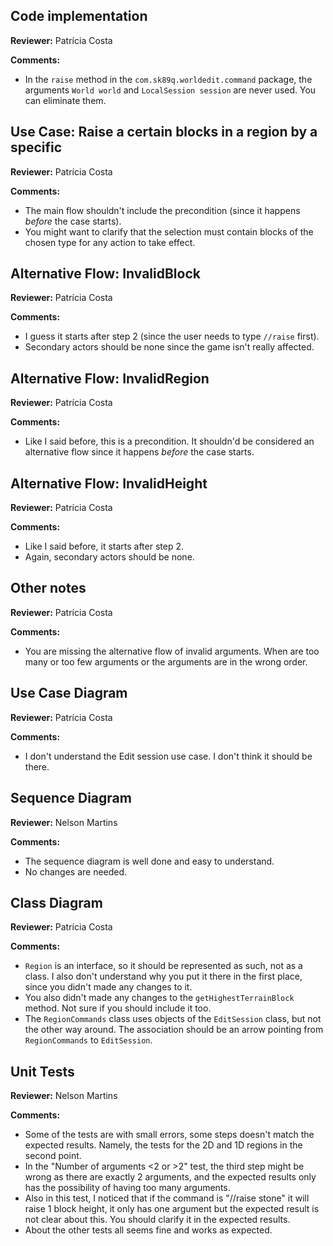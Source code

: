 ## Code implementation

**Reviewer:** Patrícia Costa

**Comments:**

- In the `raise` method in the `com.sk89q.worldedit.command` package, the arguments `World world` and `LocalSession session` are never used. You can eliminate them.

## Use Case: Raise a certain blocks in a region by a specific 

**Reviewer:** Patrícia Costa

**Comments:**

- The main flow shouldn't include the precondition (since it happens *before* the case starts).
- You might want to clarify that the selection must contain blocks of the chosen type for any action to take effect.


## Alternative Flow: InvalidBlock 

**Reviewer:** Patrícia Costa

**Comments:**

- I guess it starts after step 2 (since the user needs to type `//raise` first).
- Secondary actors should be none since the game isn't really affected. 

## Alternative Flow: InvalidRegion

**Reviewer:** Patrícia Costa

**Comments:**

- Like I said before, this is a precondition. It shouldn'd be considered an alternative flow since it happens *before* the case starts. 

## Alternative Flow: InvalidHeight

**Reviewer:** Patrícia Costa

**Comments:**

- Like I said before, it starts after step 2. 
- Again, secondary actors should be none. 

## Other notes

**Reviewer:** Patrícia Costa

**Comments:**

- You are missing the alternative flow of invalid arguments. When are too many or too few arguments or the arguments are in the wrong order. 

## Use Case Diagram

**Reviewer:** Patrícia Costa

**Comments:**

- I don't understand the Edit session use case. I don't think it should be there. 

## Sequence Diagram

**Reviewer:** Nelson Martins

**Comments:**

- The sequence diagram is well done and easy to understand.
- No changes are needed.

## Class Diagram

**Reviewer:** Patrícia Costa

**Comments:**

- `Region` is an interface, so it should be represented as such, not as a class. I also don't understand why you put it there in the first place, since you didn't made any changes to it.
- You also didn't made any changes to the `getHighestTerrainBlock` method. Not sure if you should include it too. 
- The `RegionCommands` class uses objects of the `EditSession` class, but not the other way around. The association should be an arrow pointing from `RegionCommands` to `EditSession`.

## Unit Tests

**Reviewer:** Nelson Martins

**Comments:**

- Some of the tests are with small errors, some steps doesn't match the expected results. Namely, the tests for the 2D and 1D regions in the second point.
- In the "Number of arguments <2 or >2" test, the third step might be wrong as there are exactly 2 arguments, and the expected results only has the possibility of having too many arguments.
- Also in this test, I noticed that if the command is "//raise stone" it will raise 1 block height, it only has one argument but the expected result is not clear about this. You should clarify it in the expected results.
- About the other tests all seems fine and works as expected.